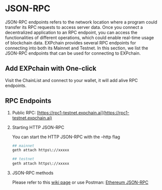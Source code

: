 # JSON-RPC

JSON-RPC endpoints refers to the network location where a program could transfer its RPC requests to access server data. Once you connect a decentralized application to an RPC endpoint, you can access the functionalities of different operations, which could enable real-time usage of blockchain data. EXPchain provides several RPC endpoints for connecting into both its Mainnet and Testnet. In this section, we list the JSON-RPC endpoints that can be used for connecting to EXPchain.

## Add EXPchain with One-click

Visit the ChainList and connect to your wallet, it will add alive RPC endpoints.

## RPC Endpoints

1.  Public RPC: [https://rpc1-testnet.expchain.ai](https://rpc1-testnet.expchain.ai)
    
2.  Starting HTTP JSON-RPC

    You can start the HTTP JSON-RPC with the –http flag

    ```bash
    ## mainnet
    geth attach https\://xxxxx

    ## testnet
    geth attach https\://xxxxx
    ```

3.  JSON-RPC methods

    Please refer to this [wiki page](https://github.com/ethereum/execution-apis) or use Postman: [Ethereum JSON-RPC](https://documenter.getpostman.com/view/4117254/ethereum-json-rpc/RVu7CT5J?version=latest)

